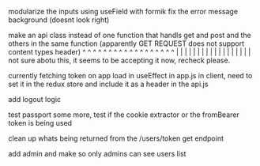 modularize the inputs using useField with formik
fix the error message background (doesnt look right)


make an api class instead of one function that handls get and post and the others in the same function (apparently GET REQUEST does not support content types header)
^ ^ ^ ^ ^ ^ ^ ^ ^ ^ ^ ^ ^ ^ ^ ^ ^ ^ 
| | | | | | | | | | | | | | | | | | 
not sure abotu this, it seems to be accepting it now, recheck please.

currently fetching token on app load in useEffect in app.js in client, need to set it in the redux store and include it as a header in the api.js


add logout logic

test passport some more, test if the cookie extractor or the fromBearer token is being used

clean up whats being returned from the /users/token get endpoint

add admin and make so only admins can see users list

